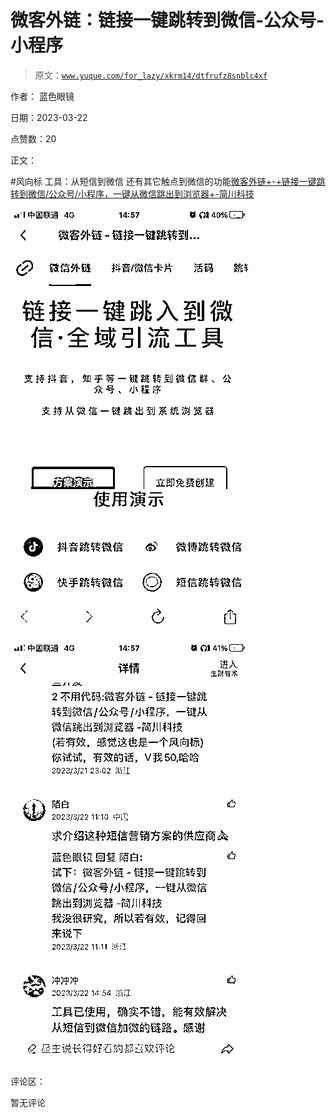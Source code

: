# 微客外链：链接一键跳转到微信-公众号-小程序

> 原文：[`www.yuque.com/for_lazy/xkrm14/dtfrufz8snblc4xf`](https://www.yuque.com/for_lazy/xkrm14/dtfrufz8snblc4xf)

作者： 蓝色眼镜

日期：2023-03-22

点赞数：20

正文：

#风向标 工具：从短信到微信 还有其它触点到微信的功能[微客外链+-+链接一键跳转到微信/公众号/小程序，一键从微信跳出到浏览器+-简川科技](https://weikelink.com/)

![](img/996fdbc74f9360b7539216bfe841bacb.png)  

![](img/abfed41bf6e385d48eec162b03fc4f2f.png)  

评论区：

暂无评论

